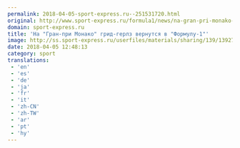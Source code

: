 ```yaml
---
permalink: 2018-04-05-sport-express.ru--251531720.html
original: http://www.sport-express.ru/formula1/news/na-gran-pri-monako-grid-gerlz-vernutsya-v-formulu-1-1392700/
domain: sport-express.ru
title: 'На "Гран-при Монако" грид-герлз вернутся в "Формулу-1"'
image: http://ss.sport-express.ru/userfiles/materials/sharing/139/1392700.jpg
date: 2018-04-05 12:48:13
category: sport
translations: 
 - 'en'
 - 'es'
 - 'de'
 - 'ja'
 - 'fr'
 - 'it'
 - 'zh-CN'
 - 'zh-TW'
 - 'ar'
 - 'pt'
 - 'hy'
---
```


